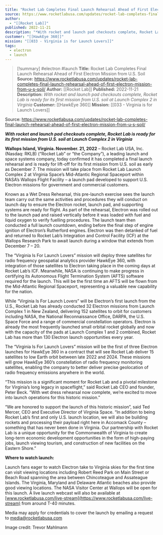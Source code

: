 ```yaml
---
title: "Rocket Lab Completes Final Launch Rehearsal Ahead of First Electron Mission from U.S. Soil "
source: https://www.rocketlabusa.com/updates/rocket-lab-completes-final-launch-rehearsal-ahead-of-first-electron-mission-from-u-s-soil/
author:
  - "[[Rocket Lab]]"
published: 2022-11-21
description: "*With rocket and launch pad checkouts complete, Rocket Lab is ready for its first mission from U.S. soil at Launch Complex 2 in Virginia*"
customer: "[[HawkEye 360]]"
mission: "[[033 - Virginia is for Launch Lovers]]"
tags:
  - electron
  - launch
---
```

>[!summary]
#electron #launch
**Title:** Rocket Lab Completes Final Launch Rehearsal Ahead of First Electron Mission from U.S. Soil 
**Source:** https://www.rocketlabusa.com/updates/rocket-lab-completes-final-launch-rehearsal-ahead-of-first-electron-mission-from-u-s-soil/
**Author:** [[Rocket Lab]]
**Published:** 2022-11-21
**Description:** *With rocket and launch pad checkouts complete, Rocket Lab is ready for its first mission from U.S. soil at Launch Complex 2 in Virginia*
**Customer:** [[HawkEye 360]]
**Mission:** [[033 - Virginia is for Launch Lovers]]

Source: https://www.rocketlabusa.com/updates/rocket-lab-completes-final-launch-rehearsal-ahead-of-first-electron-mission-from-u-s-soil/

***With rocket and launch pad checkouts complete, Rocket Lab is ready for its first mission from U.S. soil at Launch Complex 2 in Virginia***

**Wallops Island, Virginia. November. 21, 2022** – Rocket Lab USA, Inc. (Nasdaq: RKLB) (“Rocket Lab” or “the Company”), a leading launch and space systems company, today confirmed it has completed a final launch rehearsal and is ready for lift-off for its first mission from U.S. soil as early as December 7. The mission will take place from Rocket Lab Launch Complex 2 at Virginia Space’s Mid-Atlantic Regional Spaceport within NASA’s Wallops Flight Facility – a launch pad developed to support U.S. Electron missions for government and commercial customers.

Known as a Wet Dress Rehearsal, this pre-launch exercise sees the launch team carry out the same activities and procedures they will conduct on launch day to ensure the Electron rocket, launch pad, and supporting systems are ready for flight. As part of the rehearsal, Electron was rolled out to the launch pad and raised vertically before it was loaded with fuel and liquid oxygen to verify fuelling procedures. The launch team then conducted a full launch countdown, ending before the final step of engine ignition of Electron’s Rutherford engines. Electron was then detanked of fuel and returned to Rocket Lab’s Integration and Control Facility (ICF) at the Wallops Research Park to await launch during a window that extends from December 7 – 20. 

The “Virginia Is For Launch Lovers” mission will deploy three satellites for radio frequency geospatial analytics provider HawkEye 360, with integration of those satellites to Electron taking place in the coming days at Rocket Lab’s ICF. Meanwhile, NASA is continuing to make progress in certifying its Autonomous Flight Termination System (AFTS) software required for the launch. This will be the first time an AFTS will be flown from the Mid-Atlantic Regional Spaceport, representing a valuable new capability for the nation.

While “Virginia Is For Launch Lovers” will be Electron’s first launch from the U.S., Rocket Lab has already conducted 32 Electron missions from Launch Complex 1 in New Zealand, delivering 152 satellites to orbit for customers including NASA, the National Reconnaissance Office, DARPA, the U.S. Space Force and a range of commercial constellation operators. Electron is already the most frequently launched small orbital rocket globally and now with the capacity of the pads at Launch Complex 1 and 2 combined, Rocket Lab has more than 130 Electron launch opportunities every year. 

The “Virginia Is For Launch Lovers” mission will be the first of three Electron launches for HawkEye 360 in a contract that will see Rocket Lab deliver 15 satellites to low Earth orbit between late 2022 and 2024. These missions will grow HawkEye 360’s constellation of radio frequency monitoring satellites, enabling the company to better deliver precise geolocation of radio frequency emissions anywhere in the world.

“This mission is a significant moment for Rocket Lab and a pivotal milestone for Virginia’s long legacy in spaceflight,” said Rocket Lab CEO and founder, Peter Beck. “With wet dress rehearsal now complete, we’re excited to move into launch operations for this historic mission.”  

“We are honored to support the launch of this historic mission”, said Ted Mercer, CEO and Executive Director of Virginia Space. “In addition to being Rocket Lab’s first and only U.S. launch location, we will also be building rockets and processing their payload right here in Accomack County – something that has never been done in Virginia. Our partnership with Rocket Lab is a unique opportunity for the Commonwealth of Virginia to create long-term economic development opportunities in the form of high-paying jobs, launch viewing tourism, and construction of new facilities on the Eastern Shore.”

**Where to watch launch:**

Launch fans eager to watch Electron take to Virginia skies for the first time can visit viewing locations including Robert Reed Park on Main Street or Beach Road spanning the area between Chincoteague and Assateague Islands. The Virginia, Maryland and Delaware Atlantic beaches also provide good viewing locations. The NASA Visitor Center at Wallops will be open for this launch. A live launch webcast will also be available at [www.rocketlabusa.com/live-stream](https://www.rocketlabusa.com/live-stream) from around T-40 minutes.

Media may apply for credentials to cover the launch by emailing a request to [media@rocketlabusa.com](https://www.rocketlabusa.com/updates/rocket-lab-completes-final-launch-rehearsal-ahead-of-first-electron-mission-from-u-s-soil/)

Image credit: Trevor Mahlmann